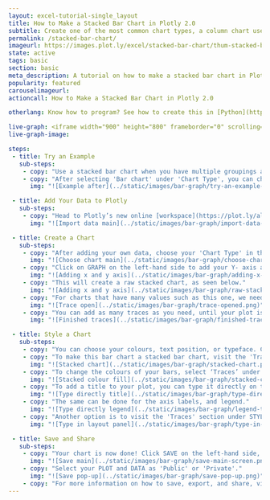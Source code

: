 ```yaml
---
layout: excel-tutorial-single_layout
title: How to Make a Stacked Bar Chart in Plotly 2.0
subtitle: Create one of the most common chart types, a column chart useful for comparing data points in one or more data series.
permalink: /stacked-bar-chart/
imageurl: https://images.plot.ly/excel/stacked-bar-chart/thum-stacked-bar-chart-2.jpg
state: active
tags: basic
section: basic
meta_description: A tutorial on how to make a stacked bar chart in Plotly 2.0.
popularity: featured
carouselimageurl: 
actioncall: How to Make a Stacked Bar Chart in Plotly 2.0

otherlang: Know how to program? See how to create this in [Python](https://plot.ly/python/bar-charts/#stacked-bar-chart) or [R](https://plot.ly/r/bar-charts/#stacked-bar-chart).

live-graph: <iframe width="900" height="800" frameborder="0" scrolling="no" src="https://plot.ly/~ellecj/19.embed"></iframe>
live-graph-image:

steps:
 - title: Try an Example
   sub-steps:
    - copy: "Use a stacked bar chart when you have multiple groupings and are interested in the proportions between values in each grouping, as well as each grouping's total."
    - copy: "After selecting 'Bar chart' under 'Chart Type', you can check out an example before adding your own data. Clicking the 'try an example' button will show what a sample chart looks like after adding data and playing with the style. You'll also see what labels were selected for this specific chart, as well as the end result."
      img: "![Example after](../static/images/bar-graph/try-an-example-after.png)"

 - title: Add Your Data to Plotly
   sub-steps:
    - copy: "Head to Plotly’s new online [workspace](https://plot.ly/alpha/workspace/) and add your data. You have the option of typing directly in the grid, uploading your file, or entering a URL of an online dataset. Plotly accepts .xls, .xlsx, or .csv files. For more information on how to enter your data, see [this](http://help.plot.ly/add-data-to-the-plotly-grid/) tutorial."
      img: "![Import data main](../static/images/bar-graph/import-data-main.png)"    

 - title: Create a Chart
   sub-steps:
    - copy: "After adding your own data, choose your 'Chart Type' in the GRAPH section on the left-hand side and select 'Bar chart'."
      img: "![Choose chart main](../static/images/bar-graph/choose-chart-main.png)"
    - copy: "Click on GRAPH on the left-hand side to add your Y- axis and X-axis to your stacked bar chart. After selecting ‘Bar chart', you're then presented the y-axis and x-axis as shown in the figure below to create the plot."
      img: "![Adding x and y axis](../static/images/bar-graph/adding-x-and-y-axis.png)"
    - copy: "This will create a raw stacked chart, as seen below."
      img: "![Adding x and y axis](../static/images/bar-graph/raw-stacked-chart.png)"
    - copy: "For charts that have many values such as this one, we need to add more data on the x-axis. We do this by clicking on the '+Trace' button at the top right-hand side of that pane."
      img: "![Trace open](../static/images/bar-graph/trace-opened.png)"
    - copy: "You can add as many traces as you need, until your plot is complete!"
      img: "![Finished traces](../static/images/bar-graph/finished-traces.png)"

 - title: Style a Chart
   sub-steps:
    - copy: "You can choose your colours, text position, or typeface. Click on STYLE on the left-hand side to play around with the style of your chart."
    - copy: "To make this bar chart a stacked bar chart, visit the 'Traces' section under STYLE and select the 'Stacked' option under 'Bars'. Your chart will now be updated."
      img: "![Stacked chart](../static/images/bar-graph/stacked-chart.png)"
    - copy: "To change the colours of your bars, select ‘Traces’ under the same STYLE tab, then click on FILL and a colour pop-up will appear. As you scroll down that pane, each bar will have its own FILL colour that you can change. Note that certain colours and typeface are available only on PRO. Click [here](https://plot.ly/products/cloud/) to upgrade!"
      img: "![Stacked colour fill](../static/images/bar-graph/stacked-colour-fill.png)"
    - copy: "To add a title to your plot, you can type it directly on the title by double-clicking it." 
      img: "![Type directly title](../static/images/bar-graph/type-directly-on-title.png)"
    - copy: "The same can be done for the axis labels, and legend."
      img: "![Type directly legend](../static/images/bar-graph/legend-titles.png)"
    - copy: "Another option is to visit the 'Traces' section under STYLE, click on 'Text' and enter your title in the box, as shown below."
      img: "![Type in layout panel](../static/images/bar-graph/type-in-layout-panel.png)"

 - title: Save and Share
   sub-steps:
    - copy: "Your chart is now done! Click SAVE on the left-hand side, and give your file a name."
      img: "![Save main](../static/images/bar-graph/save-main-screen.png)"
    - copy: "Select your PLOT and DATA as 'Public' or 'Private'."
      img: "![Save pop-up](../static/images/bar-graph/save-pop-up.png)"
    - copy: "For more information on how to save, export, and share, visit [this](http://help.plot.ly/save-share-and-export-in-plotly/) page!"
---
```

